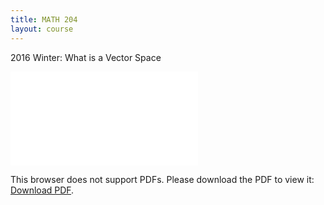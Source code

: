 ```yaml
---
title: MATH 204
layout: course
---
```


2016 Winter: What is a Vector Space

<!--more-->

<object data="{{ site.url }}/assets/MATH204/VectorSpace.pdf" type="application/pdf" width="100%" height="850px">
    <embed src="{{ site.url }}/assets/MATH204/VectorSpace.pdf" type="application/pdf">
        <p>This browser does not support PDFs. Please download the PDF to view it: <a href="{{ site.url }}/assets/MATH204/VectorSpace.pdf">Download PDF</a>.</p>
    </embed>
</object>